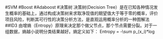 #SVM
#Boost
#Adaboost
#决策树
决策树(Decision Tree）是在已知各种情况发生概率的基础上，通过构成决策树来求取净现值的期望值大于等于零的概率，评价项目风险，判断其可行性的决策分析方法，是直观运用概率分析的一种图解法
##ID3
由增熵（Entropy）原理来决定那个做父节点，那个节点需要分裂。对于一组数据，熵越小说明分类结果越好。熵定义如下：
Entropy = -\sum p_(x_i)*log